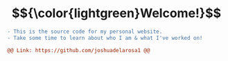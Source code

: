 # $${\color{lightgreen}Welcome!}$$

```diff
- This is the source code for my personal website.
- Take some time to learn about who I am & what I've worked on!

@@ Link: https://github.com/joshuadelarosa1 @@
```